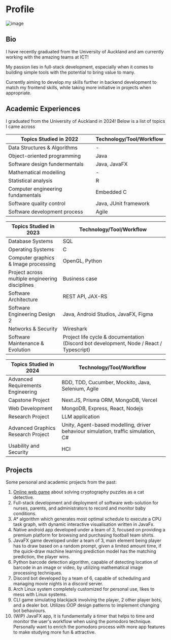 # Profile
![image](https://github.com/calebWei/calebWei/assets/100410646/7ac71ea9-8319-48f5-9f83-15d28e8be98b)

## Bio

I have recently graduated from the University of Auckland and am currently working with the amazing teams at ICT!

My passion lies in full-stack development, especially when it comes to building simple tools with the potential to bring value to many.

Currently aiming to develop my skills further in backend development to match my frontend skills, while taking more initiative in projects when appropriate.

## Academic Experiences

I graduated from the University of Auckland in 2024! Below is a list of topics I came across

| Topics Studied in 2022 | Technology/Tool/Workflow |
| ---------------------- | ------------------ |
| Data Structures & Algorithms | - |
| Object-oriented programming | Java |
| Software design fundermentals | Java, JavaFX |
| Mathematical modelling | - |
| Statistical analysis | R |
| Computer engineering fundamentals | Embedded C |
| Software quality control | Java, JUnit framework |
| Software development process | Agile |

| Topics Studied in 2023 | Technology/Tool/Workflow |
| ---------------------- | ------------------ |
| Database Systems | SQL |
| Operating Systems | C |
| Computer graphics & Image processing | OpenGL, Python |
| Project across multiple engineering disciplines | Business case |
| Software Architecture | REST API, JAX-RS |
| Software Engineering Design 2 | Java, Android Studios, JavaFX, Figma |
| Networks & Security | Wireshark |
| Software Maintenance & Evolution | Project life cycle & documentation (Discord bot development, Node / React / Typescript) |

| Topics Studied in 2024 | Technology/Tool/Workflow |
| ---------------------- | ------------------ |
| Advanced Requirements Engineering | BDD, TDD, Cucumber, Mockito, Java, Selenium, Agile |
| Capstone Project | Next.JS, Prisma ORM, MongoDB, Vercel |
| Web Development | MongoDB, Express, React, Nodejs |
| Research Project | LLM application |
| Advanced Graphics Research Project | Unity, Agent-based modelling, driver behaviour simulation, traffic simulation, C# |
| Usability and Security | HCI |

## Projects

Some personal and academic projects from the past:

1. [Online web game](https://purrlock-holme-s-cryptography-agency.onrender.com/) about solving cryptography puzzles as a cat detective. 
2. Full-stack development and deployment of software web-solution for nurses, parents, and administrators to record and monitor baby conditions.
3. A* algorithm which generates most optimal schedule to execute a CPU task graph, with dynamic interactive visualisation written in JavaFx.
4. Native android app developed under a team of 3, focused on providing a premium platform for browsing and purchasing football team shirts.
5. JavaFX game developed under a team of 3, main element being player has to draw based on a random prompt, given a limited amount time, if the quick-draw machine learning prediction model has the matching prediction, the player wins. 
6. Python barcode detection algorithm, capable of detecting location of barcode in an image or video, by utilizing mathematical image processing techniques.
7. Discord bot developed by a team of 6, capable of scheduling and managing movie nights in a discord server.
8. Arch Linux system completely customized for personal use, likes to mess with Linux systems.
9. CLI game simulating blackjack involving the player, 2 other player bots, and a dealer bot. Utilizes OOP design patterns to implement changing bot behaviours.
10. (WIP) JavaFX app, it is fundamentally a timer that helps to time and monitor the user's workflow when using the pomodoro technique. Personally want to enrich the pomodoro process with more app features to make studying more fun & attractive.
